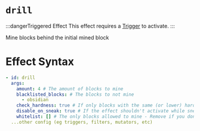 # `drill`
:::dangerTriggered Effect
This effect requires a [Trigger](https://plugins.auxilor.io/effects/all-triggers) to activate.
:::

Mine blocks behind the initial mined block

# Effect Syntax
```yaml
- id: drill
  args:
    amount: 4 # The amount of blocks to mine
    blacklisted_blocks: # The blocks to not mine
      - obsidian
    check_hardness: true # If only blocks with the same (or lower) hardness than the mined block can be broken
    disable_on_sneak: true # If the effect shouldn't activate while sneaking
    whitelist: [] # The only blocks allowed to mine - Remove if you don't want this
  ...other config (eg triggers, filters, mutators, etc)
```